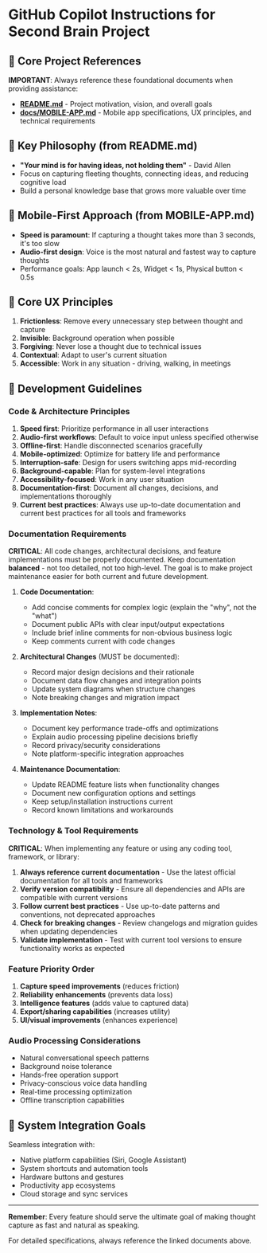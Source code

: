 # GitHub Copilot Instructions for Second Brain Project

## 📖 Core Project References

**IMPORTANT**: Always reference these foundational documents when providing assistance:

- **[README.md](../README.md)** - Project motivation, vision, and overall goals
- **[docs/MOBILE-APP.md](../docs/MOBILE-APP.md)** - Mobile app specifications, UX principles, and technical requirements

## 🧠 Key Philosophy (from README.md)

- **"Your mind is for having ideas, not holding them"** - David Allen
- Focus on capturing fleeting thoughts, connecting ideas, and reducing cognitive load
- Build a personal knowledge base that grows more valuable over time

## 🎯 Mobile-First Approach (from MOBILE-APP.md)

- **Speed is paramount**: If capturing a thought takes more than 3 seconds, it's too slow
- **Audio-first design**: Voice is the most natural and fastest way to capture thoughts
- Performance goals: App launch < 2s, Widget < 1s, Physical button < 0.5s

## 🎨 Core UX Principles

1. **Frictionless**: Remove every unnecessary step between thought and capture
2. **Invisible**: Background operation when possible
3. **Forgiving**: Never lose a thought due to technical issues
4. **Contextual**: Adapt to user's current situation
5. **Accessible**: Work in any situation - driving, walking, in meetings

## 💭 Development Guidelines

### Code & Architecture Principles

1. **Speed first**: Prioritize performance in all user interactions
2. **Audio-first workflows**: Default to voice input unless specified otherwise
3. **Offline-first**: Handle disconnected scenarios gracefully
4. **Mobile-optimized**: Optimize for battery life and performance
5. **Interruption-safe**: Design for users switching apps mid-recording
6. **Background-capable**: Plan for system-level integrations
7. **Accessibility-focused**: Work in any user situation
8. **Documentation-first**: Document all changes, decisions, and implementations thoroughly
9. **Current best practices**: Always use up-to-date documentation and current best practices for all tools and frameworks

### Documentation Requirements

**CRITICAL**: All code changes, architectural decisions, and feature implementations must be properly documented. Keep documentation **balanced** - not too detailed, not too high-level. The goal is to make project maintenance easier for both current and future development.

1. **Code Documentation**:

   - Add concise comments for complex logic (explain the "why", not the "what")
   - Document public APIs with clear input/output expectations
   - Include brief inline comments for non-obvious business logic
   - Keep comments current with code changes

2. **Architectural Changes** (MUST be documented):

   - Record major design decisions and their rationale
   - Document data flow changes and integration points
   - Update system diagrams when structure changes
   - Note breaking changes and migration impact

3. **Implementation Notes**:

   - Document key performance trade-offs and optimizations
   - Explain audio processing pipeline decisions briefly
   - Record privacy/security considerations
   - Note platform-specific integration approaches

4. **Maintenance Documentation**:
   - Update README feature lists when functionality changes
   - Document new configuration options and settings
   - Keep setup/installation instructions current
   - Record known limitations and workarounds

### Technology & Tool Requirements

**CRITICAL**: When implementing any feature or using any coding tool, framework, or library:

1. **Always reference current documentation** - Use the latest official documentation for all tools and frameworks
2. **Verify version compatibility** - Ensure all dependencies and APIs are compatible with current versions
3. **Follow current best practices** - Use up-to-date patterns and conventions, not deprecated approaches
4. **Check for breaking changes** - Review changelogs and migration guides when updating dependencies
5. **Validate implementation** - Test with current tool versions to ensure functionality works as expected

### Feature Priority Order

1. **Capture speed improvements** (reduces friction)
2. **Reliability enhancements** (prevents data loss)
3. **Intelligence features** (adds value to captured data)
4. **Export/sharing capabilities** (increases utility)
5. **UI/visual improvements** (enhances experience)

### Audio Processing Considerations

- Natural conversational speech patterns
- Background noise tolerance
- Hands-free operation support
- Privacy-conscious voice data handling
- Real-time processing optimization
- Offline transcription capabilities

## 🔗 System Integration Goals

Seamless integration with:

- Native platform capabilities (Siri, Google Assistant)
- System shortcuts and automation tools
- Hardware buttons and gestures
- Productivity app ecosystems
- Cloud storage and sync services

---

**Remember**: Every feature should serve the ultimate goal of making thought capture as fast and natural as speaking.

For detailed specifications, always reference the linked documents above.
